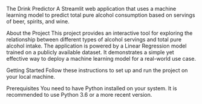 The Drink Predictor
A Streamlit web application that uses a machine learning model to predict total pure alcohol consumption based on servings of beer, spirits, and wine.

About the Project
This project provides an interactive tool for exploring the relationship between different types of alcohol servings and total pure alcohol intake. The application is powered by a Linear Regression model trained on a publicly available dataset. It demonstrates a simple yet effective way to deploy a machine learning model for a real-world use case.

Getting Started
Follow these instructions to set up and run the project on your local machine.

Prerequisites
You need to have Python installed on your system. It is recommended to use Python 3.6 or a more recent version.
